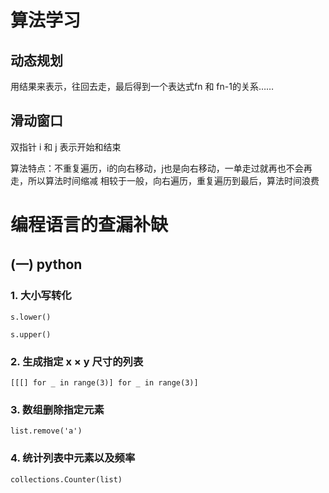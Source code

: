 # 算法学习
## 动态规划
用结果来表示，往回去走，最后得到一个表达式fn 和 fn-1的关系……
## 滑动窗口
双指针 i 和 j 表示开始和结束

算法特点：不重复遍历，i的向右移动，j也是向右移动，一单走过就再也不会再走，所以算法时间缩减
相较于一般，向右遍历，重复遍历到最后，算法时间浪费

# 编程语言的查漏补缺

## (一) python

### 1. 大小写转化
`s.lower()`

`s.upper()`
### 2. 生成指定 x × y 尺寸的列表
`
[[[] for _ in range(3)] for _ in range(3)]
`
### 3. 数组删除指定元素
`list.remove('a')`
### 4. 统计列表中元素以及频率
`collections.Counter(list)`